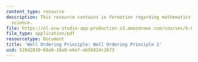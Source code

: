 ```yaml
---
content_type: resource
description: This resource contains in formation regarding mathematics for computer
  science.
file: https://ol-ocw-studio-app-production.s3.amazonaws.com/courses/6-042j-mathematics-for-computer-science-spring-2015/528d281068a818a8e6efeb56824c2673_MIT6_042JS16_WellOrdering2.pdf
file_type: application/pdf
resourcetype: Document
title: 'Well Ordering Principle: Well Ordering Principle 2'
uid: 528d2810-68a8-18a8-e6ef-eb56824c2673
---
```

